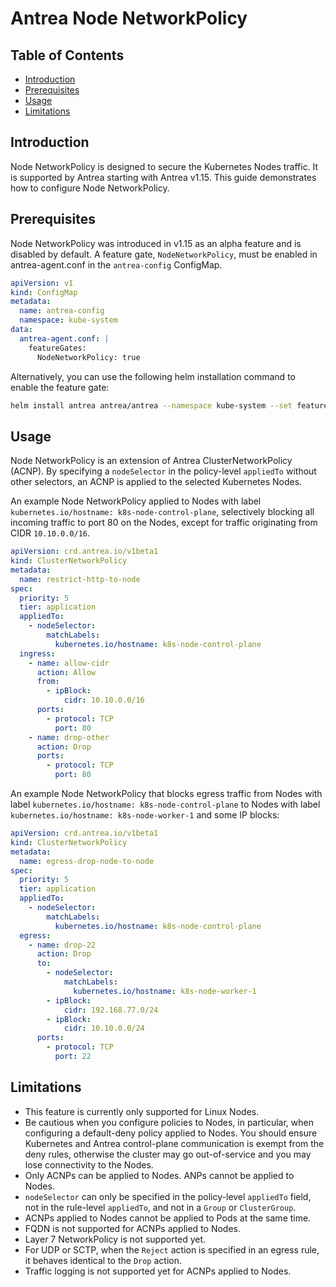 # Antrea Node NetworkPolicy

## Table of Contents

<!-- toc -->
- [Introduction](#introduction)
- [Prerequisites](#prerequisites)
- [Usage](#usage)
- [Limitations](#limitations)
<!-- /toc -->

## Introduction

Node NetworkPolicy is designed to secure the Kubernetes Nodes traffic. It is supported by Antrea starting with Antrea
v1.15. This guide demonstrates how to configure Node NetworkPolicy.

## Prerequisites

Node NetworkPolicy was introduced in v1.15 as an alpha feature and is disabled by default. A feature gate,
`NodeNetworkPolicy`, must be enabled in antrea-agent.conf in the `antrea-config` ConfigMap.

```yaml
apiVersion: v1
kind: ConfigMap
metadata:
  name: antrea-config
  namespace: kube-system
data:
  antrea-agent.conf: |
    featureGates:
      NodeNetworkPolicy: true
```

Alternatively, you can use the following helm installation command to enable the feature gate:

```bash
helm install antrea antrea/antrea --namespace kube-system --set featureGates.NodeNetworkPolicy=true
```

## Usage

Node NetworkPolicy is an extension of Antrea ClusterNetworkPolicy (ACNP). By specifying a `nodeSelector` in the
policy-level `appliedTo` without other selectors, an ACNP is applied to the selected Kubernetes Nodes.

An example Node NetworkPolicy applied to Nodes with label `kubernetes.io/hostname: k8s-node-control-plane`, selectively
blocking all incoming traffic to port 80 on the Nodes, except for traffic originating from CIDR `10.10.0.0/16`.

```yaml
apiVersion: crd.antrea.io/v1beta1
kind: ClusterNetworkPolicy
metadata:
  name: restrict-http-to-node
spec:
  priority: 5
  tier: application
  appliedTo:
    - nodeSelector:
        matchLabels:
          kubernetes.io/hostname: k8s-node-control-plane
  ingress:
    - name: allow-cidr
      action: Allow
      from:
        - ipBlock:
            cidr: 10.10.0.0/16
      ports:
        - protocol: TCP
          port: 80
    - name: drop-other
      action: Drop
      ports:
        - protocol: TCP
          port: 80
```

An example Node NetworkPolicy that blocks egress traffic from Nodes with label
`kubernetes.io/hostname: k8s-node-control-plane` to Nodes with label `kubernetes.io/hostname: k8s-node-worker-1`
and some IP blocks:

```yaml
apiVersion: crd.antrea.io/v1beta1
kind: ClusterNetworkPolicy
metadata:
  name: egress-drop-node-to-node
spec:
  priority: 5
  tier: application
  appliedTo:
    - nodeSelector:
        matchLabels:
          kubernetes.io/hostname: k8s-node-control-plane
  egress:
    - name: drop-22
      action: Drop
      to:
        - nodeSelector:
            matchLabels:
              kubernetes.io/hostname: k8s-node-worker-1
        - ipBlock:
            cidr: 192.168.77.0/24
        - ipBlock:
            cidr: 10.10.0.0/24
      ports:
        - protocol: TCP
          port: 22
```

## Limitations

- This feature is currently only supported for Linux Nodes.
- Be cautious when you configure policies to Nodes, in particular, when configuring a default-deny policy applied to
  Nodes. You should ensure Kubernetes and Antrea control-plane communication is exempt from the deny rules, otherwise
  the cluster may go out-of-service and you may lose connectivity to the Nodes.
- Only ACNPs can be applied to Nodes. ANPs cannot be applied to Nodes.
- `nodeSelector` can only be specified in the policy-level `appliedTo` field, not in the rule-level `appliedTo`, and not
  in a `Group` or `ClusterGroup`.
- ACNPs applied to Nodes cannot be applied to Pods at the same time.
- FQDN is not supported for ACNPs applied to Nodes.
- Layer 7 NetworkPolicy is not supported yet.
- For UDP or SCTP, when the `Reject` action is specified in an egress rule, it behaves identical to the `Drop` action.
- Traffic logging is not supported yet for ACNPs applied to Nodes.
